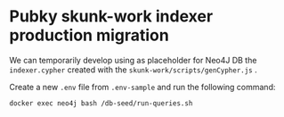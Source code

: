 # Pubky skunk-work indexer production migration

We can temporarily develop using as placeholder for Neo4J DB the `indexer.cypher` created with the `skunk-work/scripts/genCypher.js` .

Create a new `.env` file from `.env-sample` and run the following command:

```
docker exec neo4j bash /db-seed/run-queries.sh
```
